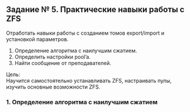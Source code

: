 ## Задание № 5. Практические навыки работы с ZFS ##
Отработать навыки работы с созданием томов export/import и установкой параметров.
1. Определение алгоритма с наилучшим сжатием.
2. Определить настройки pool’a.
3. Найти сообщение от преподавателей.

Цель:\
Научится самостоятельно устанавливать ZFS, настраивать пулы, изучить основные возможности ZFS.
### 1. Определение алгоритма с наилучшим сжатием ###
